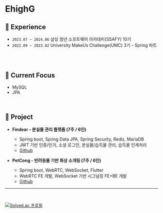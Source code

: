 # EhighG

<!--
**EhighG/EhighG** is a ✨ _special_ ✨ repository because its `README.md` (this file) appears on your GitHub profile.

![Github 프로필](https://github-readme-stats.vercel.app/api?username=EhighG&show_icons=true&theme=vue-dark)

Here are some ideas to get you started:

- 🔭 I’m currently working on ...
- 🌱 I’m currently learning ...
- 👯 I’m looking to collaborate on ...
- 🤔 I’m looking for help with ...
- 💬 Ask me about ...
- 📫 How to reach me: ...
- 😄 Pronouns: ...
- ⚡ Fun fact: ...
-->


## :rocket: Experience
- `2023.07 ~ 2024.06` 삼성 청년 소프트웨어 아카데미(SSAFY) 10기
- `2022.09 ~ 2023.02` University MakeUs Challenge(UMC) 3기 - Spring 파트

<br><br>

## :dart: Current Focus
- MySQL
- JPA

<!--
- OS
- Spring/Springboot
- MSA with Spring Cloud
  - [실습 레포지토리](https://github.com/EhighG/MSA-with-Spring-Cloud)
-->

<br>

## :flags: Project
- **Findear - 분실물 관리 플랫폼 (7주 / 6인)**
  - Spring boot, Spring Data JPA, Spring Security, Redis, MariaDB
  - JWT 기반 인증/인가, 소셜 로그인, 분실물/습득물 관리, 습득물 인계처리
  - [Github](https://github.com/EhighG/Findear)
 
- **PetCong - 반려동물 기반 화상 소개팅 (7주 / 6인)**
  - Spring boot, WebRTC, WebSocket, Flutter
  - WebRTC FE 개발, WebSocket 기반 시그널링 FE+BE 개발
  - [Github](https://github.com/EhighG/Petcong)
 

---
<br>

[![Solved.ac
프로필](http://mazassumnida.wtf/api/v2/generate_badge?boj=ehigh)](https://solved.ac/ehigh)

